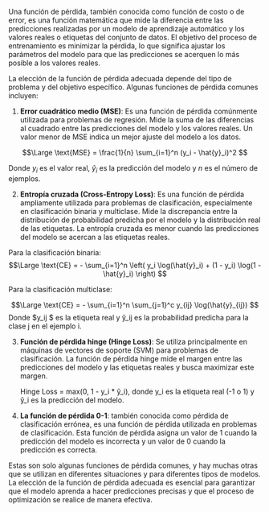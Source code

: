 Una función de pérdida, también conocida como función de costo o de error, es una función matemática que mide la diferencia entre las predicciones realizadas por un modelo de aprendizaje automático y los valores reales o etiquetas del conjunto de datos. El objetivo del proceso de entrenamiento es minimizar la pérdida, lo que significa ajustar los parámetros del modelo para que las predicciones se acerquen lo más posible a los valores reales.

La elección de la función de pérdida adecuada depende del tipo de problema y del objetivo específico. Algunas funciones de pérdida comunes incluyen:

1.  **Error cuadrático medio (MSE)**: Es una función de pérdida comúnmente utilizada para problemas de regresión. Mide la suma de las diferencias al cuadrado entre las predicciones del modelo y los valores reales. Un valor menor de MSE indica un mejor ajuste del modelo a los datos.

$$\Large
\text{MSE} = \frac{1}{n} \sum_{i=1}^n (y_i - \hat{y}_i)^2
$$

Donde $y_i$ es el valor real, $ŷ_i$ es la predicción del modelo y $n$ es el número de ejemplos.

2.  **Entropía cruzada (Cross-Entropy Loss)**: Es una función de pérdida ampliamente utilizada para problemas de clasificación, especialmente en clasificación binaria y multiclase. Mide la discrepancia entre la distribución de probabilidad predicha por el modelo y la distribución real de las etiquetas. La entropía cruzada es menor cuando las predicciones del modelo se acercan a las etiquetas reales.

Para la clasificación binaria: 
$$\Large
	\text{CE} = - \sum_{i=1}^n \left( y_i \log(\hat{y}_i) + (1 - y_i) \log(1 - \hat{y}_i) \right)
$$

Para la clasificación multiclase: 

$$\Large
\text{CE} = - \sum_{i=1}^n \sum_{j=1}^c y_{ij} \log(\hat{y}_{ij})
$$
Donde $y_ij
$ es la etiqueta real y ŷ_ij es la probabilidad predicha para la clase j en el ejemplo i.

3.  **Función de pérdida hinge (Hinge Loss)**: Se utiliza principalmente en máquinas de vectores de soporte (SVM) para problemas de clasificación. La función de pérdida hinge mide el margen entre las predicciones del modelo y las etiquetas reales y busca maximizar este margen.
    
    Hinge Loss = max(0, 1 - y_i * ŷ_i), donde y_i es la etiqueta real (-1 o 1) y ŷ_i es la predicción del modelo.

4. **La función de pérdida 0-1**: también conocida como pérdida de clasificación errónea, es una función de pérdida utilizada en problemas de clasificación. Esta función de pérdida asigna un valor de 1 cuando la predicción del modelo es incorrecta y un valor de 0 cuando la predicción es correcta.

Estas son solo algunas funciones de pérdida comunes, y hay muchas otras que se utilizan en diferentes situaciones y para diferentes tipos de modelos. La elección de la función de pérdida adecuada es esencial para garantizar que el modelo aprenda a hacer predicciones precisas y que el proceso de optimización se realice de manera efectiva.